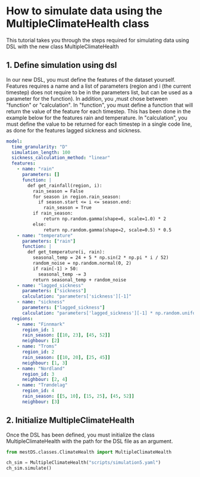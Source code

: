 # How to simulate data using the MultipleClimateHealth class

This tutorial takes you through the steps required for simulating data using DSL with the new class MultipleClimateHealth

## 1. Define simulation using dsl

In our new DSL, you must define the features of the dataset yourself.
Features requires a name and a list of parameters (region and i (the current timestep) does not require to be in the parameters list, but can be used as a parameter for the function). In addition, you ,must chose between "function" or "calculation". In "function", you must define a function that will return the value of the feature for each timestep. This has been done in the example below for the features rain and temperature. In "calculation", you must define the value to be returned for each timestep in a single code line, as done for the features lagged sickness and sickness.

```yaml
model:
  time_granularity: "D"
  simulation_length: 100
  sickness_calculation_method: "linear"
  features:
    - name: "rain"
      parameters: []
      function: |
        def get_rainfall(region, i):
          rain_season = False
          for season in region.rain_season:
            if season.start <= i <= season.end:
              rain_season = True
          if rain_season:
              return np.random.gamma(shape=6, scale=1.0) * 2
          else:
              return np.random.gamma(shape=2, scale=0.5) * 0.5
    - name: "temperature"
      parameters: ["rain"]
      function: |
        def get_temperature(i, rain):
          seasonal_temp = 24 + 5 * np.sin(2 * np.pi * i / 52)
          random_noise = np.random.normal(0, 2)
          if rain[-1] > 50:
            seasonal_temp -= 3
          return seasonal_temp + random_noise
    - name: "lagged_sickness"
      parameters: ["sickness"]
      calculation: "parameters['sickness'][-1]"
    - name: "sickness"
      parameters: ["lagged_sickness"]
      calculation: "parameters['lagged_sickness'][-1] * np.random.uniform(0.7,1.3)"
  regions:
    - name: "Finnmark"
      region_id: 1
      rain_season: [[10, 23], [45, 52]]
      neighbour: [2]
    - name: "Troms"
      region_id: 2
      rain_season: [[10, 20], [25, 45]]
      neighbour: [1, 3]
    - name: "Nordland"
      region_id: 3
      neighbour: [2, 4]
    - name: "Trøndelag"
      region_id: 4
      rain_season: [[5, 10], [15, 25], [45, 52]]
      neighbour: [3]
```

## 2. Initialize MultipleClimateHealth

Once the DSL has been defined, you must initialize the class MultipleClimateHealth with the path for the DSL file as an argument.

```python
from mestDS.classes.ClimateHealth import MultipleClimateHealth

ch_sim = MultipleClimateHealth("scripts/simulation5.yaml")
ch_sim.simulate()
```
